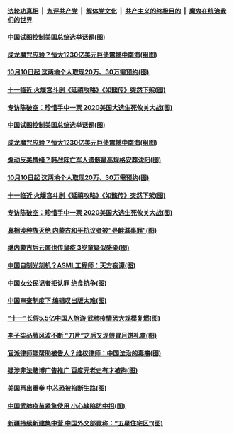 ####  [法轮功真相](../../../../basic/blob/master/README.md?t=09301031) &nbsp;|&nbsp; [九评共产党](../../../../9ping.md/blob/master/README.md?t=09301031) &nbsp;|&nbsp; [解体党文化](../../../../jtdwh.md/blob/master/README.md?t=09301031)  &nbsp;|&nbsp; [共产主义的终极目的](../../../../gczydzjmd.md/blob/master/README.md?t=09301031) &nbsp;|&nbsp; [魔鬼在统治我们的世界](../../../../mgztzwmdsj.md/blob/master/README.md?t=09301031) 

#### [中国试图控制美国总统选举话题(图)](../pages/p1/947715.md?t=09301031) 

#### [成龙魔咒应验？恒大1230亿美元巨债震撼中南海(组图)](../pages/p1/947703.md?t=09301031) 

#### [10月10日起 这两地个人取现20万、30万需预约(图)](../pages/p1/947666.md?t=09301031) 


#### [十一临近 火爆宫斗剧《延禧攻略》《如懿传》突然下架(图)](../pages/p1/947633.md?t=09301031) 

#### [专访陈破空：珍惜手中一票 2020美国大选生死攸关大战(图)](../pages/p1/947623.md?t=09301031) 

#### [中国试图控制美国总统选举话题(图)](../pages/p1/947715.md?t=09301031) 

#### [成龙魔咒应验？恒大1230亿美元巨债震撼中南海(组图)](../pages/p1/947703.md?t=09301031) 

#### [煽动反美情绪？韩战阵亡军人遗骸最高规格安葬沈阳(图)](../pages/p1/947699.md?t=09301031) 

#### [10月10日起 这两地个人取现20万、30万需预约(图)](../pages/p1/947666.md?t=09301031) 



#### [十一临近 火爆宫斗剧《延禧攻略》《如懿传》突然下架(图)](../pages/p1/947633.md?t=09301031) 

#### [专访陈破空：珍惜手中一票 2020美国大选生死攸关大战(图)](../pages/p1/947623.md?t=09301031) 

#### [真相涉种族灭绝 内蒙古和平抗议者被“寻衅滋事罪”(图)](../pages/p1/947637.md?t=09301031) 

#### [继内蒙古后云南也传鼠疫 3岁童疑似感染(图)](../pages/p1/947618.md?t=09301031) 

#### [中国自制光刻机？ASML工程师：天方夜谭(图)](../pages/p1/947608.md?t=09301031) 

#### [中国女公民记者拒认罪 绝食抗争(图)](../pages/p1/947599.md?t=09301031) 

#### [中国审查制度下 编辑叹出版太难(图)](../pages/p1/947597.md?t=09301031) 

#### [“十一”长假5.5亿中国人旅游 武肺疫情恐大规模复燃(图)](../pages/p1/947581.md?t=09301031) 

#### [李子柒品牌风波不断 “刀片”之后又现假冒月饼礼盒(图)](../pages/p1/947561.md?t=09301031) 

#### [官派律师能帮助被告人？维权律师：中国法治的毒瘤(图)](../pages/p1/947542.md?t=09301031) 

#### [疑涉非法赌博广告推广 百度元老史有才被拘(图)](../pages/p1/947537.md?t=09301031) 

#### [美国再出重拳 中芯恐被掐断生路(图)](../pages/p1/947494.md?t=09301031) 

#### [中国武肺疫苗紧急使用 小心缺陷防中招(图)](../pages/p1/947425.md?t=09301031) 

#### [新疆持续新建集中营 中国外交部竟称：“五星住宅区”(图)](../pages/p1/947387.md?t=09301031) 

